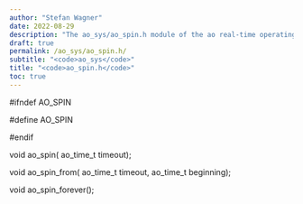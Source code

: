 ```yaml
---
author: "Stefan Wagner"
date: 2022-08-29
description: "The ao_sys/ao_spin.h module of the ao real-time operating system."
draft: true
permalink: /ao_sys/ao_spin.h/ 
subtitle: "<code>ao_sys</code>"
title: "<code>ao_spin.h</code>"
toc: true
---
```


#ifndef AO_SPIN

#define AO_SPIN

#endif

void    ao_spin(        ao_time_t timeout);

void    ao_spin_from(   ao_time_t timeout, ao_time_t beginning);

void    ao_spin_forever();

